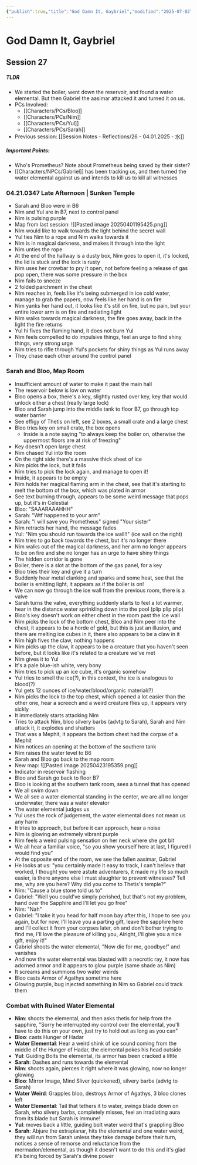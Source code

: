 ```yaml
---
{"publish":true,"title":"God Damn It, Gaybriel","modified":"2025-07-02T20:13:30.783-07:00","cssclasses":""}
---
```




# God Damn It, Gaybriel

## Session 27

##### TLDR

- We started the boiler, went down the reservoir, and found a water elemental. But then Gabriel the aasimar attacked it and turned it on us.
- PCs Involved:
  - [[Characters/PCs/Bloo]]
  - [[Characters/PCs/Nim]]
  - [[Characters/PCs/Yul]]
  - [[Characters/PCs/Sarah]]
- Previous session: [[Session Notes - Reflections/26 - 04.01.2025 - 水]]

##### Important Points:

- Who's Prometheus? Note about Prometheus being saved by their sister?
- [[Characters/NPCs/Gabriel]] has been tracking us, and then turned the water elemental against us and intends to kill us to kill all witnesses

### 04.21.0347 Late Afternoon | Sunken Temple

- Sarah and Bloo were in B6
- Nim and Yul are in B7, next to control panel
- Nim is pulsing purple
- Map from last session: 
![[Pasted image 20250401195425.png]]
- Nim would like to walk towards the light behind the secret wall
- Yul ties Nim to a rope and Nim walks towards it
- Nim is in magical darkness, and makes it through into the light
- Nim unties the rope
- At the end of the hallway is a dusty box, Nim goes to open it, it's locked, the lid is stuck and the lock is rusty
- Nim uses her crowbar to pry it open, not before feeling a release of gas pop open, there was some pressure in the box
- Nim fails to sneeze
- 2 folded parchment in the chest
- Nim reaches in, feels like it's being submerged in ice cold water, manage to grab the papers, now feels like her hand is on fire
- Nim yanks her hand out, it looks like it's still on fire, but no pain, but your entire lower arm is on fire and radiating light
- Nim walks towards magical darkness, the fire goes away, back in the light the fire returns
- Yul hi fives the flaming hand, it does not burn Yul
- Nim feels compelled to do impulsive things, feel an urge to find shiny things, very strong urge
- Nim tries to rifle through Yul's pockets for shiny things as Yul runs away
- They chase each other around the control panel

### Sarah and Bloo, Map Room

- Insufficient amount of water to make it past the main hall
- The reservoir below is low on water
- Bloo opens a box, there's a key, slightly rusted over key, key that would unlock either a chest (really large lock)
- Bloo and Sarah jump into the middle tank to floor B7, go through top water barrier
- See effigy of Thetis on left, see 2 boxes, a small crate and a large chest
- Bloo tries key on small crate, the box opens
  - Inside is a note saying "to always keep the boiler on, otherwise the uppermost floors are at risk of freezing"
- Key doesn't open large chest
- Nim chased Yul into the room
- On the right side there's a massive thick sheet of ice
- Nim picks the lock, but it fails
- Nim tries to pick the lock again, and manage to open it!
- Inside, it appears to be empty
- Nim holds her magical flaming arm in the chest, see that it's starting to melt the bottom of the box, which was plated in armor
- See text burning through, appears to be some weird message that pops up, but it's in Celestial
- Bloo: "SAAARAAAHHH"
- Sarah: "Wtf happened to your arm"
- Sarah: "I will save you Prometheus" signed "Your sister"
- Nim retracts her hand, the message fades
- Yul: "Nim you should run towards the ice wall!!" (ice wall on the right)
- Nim tries to go back towards the chest, but it's no longer there
- Nim walks out of the magical darkness, and her arm no longer appears to be on fire and she no longer has an urge to have shiny things
- The hidden corridor is gone
- Boiler, there is a slot at the bottom of the gas panel, for a key
- Bloo tries their key and give it a turn
- Suddenly hear metal clanking and sparks and some heat, see that the boiler is emitting light, it appears as if the boiler is on!
- We can now go through the ice wall from the previous room, there is a valve
- Sarah turns the valve, everything suddenly starts to feel a lot warmer, hear in the distance water sprinkling down into the pool (plip plip plip)
- Bloo's key doesn't work on either chest in the room past the ice wall
- Nim picks the lock of the bottom chest, Bloo and Nim peer into the chest, it appears to be a horde of gold, but this is just an illusion, and there are melting ice cubes in it, there also appears to be a claw in it
- Nim high fives the claw, nothing happens
- Nim picks up the claw, it appears to be a creature that you haven't seen before, but it looks like it's related to a creature we've met
- Nim gives it to Yul
- It's a pale blue-ish white, very bony
- Nim tries to pick up an ice cube, it's organic somehow
- Yul tries to smell the ice(?), in this context, the ice is analogous to blood(?)
- Yul gets 12 ounces of ice/water/blood/organic material(?)
- Nim picks the lock to the top chest, which opened a lot easier than the other one, hear a screech and a weird creature flies up, it appears very sickly
- It immediately starts attacking Nim
- Tries to attack Nim, bloo silvery barbs (advtg to Sarah), Sarah and Nim attack it, it explodes and shatters
- That was a Mephit, it appears the bottom chest had the corpse of a Mephit
- Nim notices an opening at the bottom of the southern tank
- Nim raises the water level to B6
- Sarah and Bloo go back to the map room
- New map: 
![[Pasted image 20250423195359.png]]
- Indicator in reservoir flashing
- Bloo and Sarah go back to floor B7
- Bloo is looking at the southern tank room, sees a tunnel that has opened
- We all swim down
- We all see a water elemental standing in the center, we are all no longer underwater, there was a water elevator
- The water elemental judges us
- Yul uses the rock of judgement, the water elemental does not mean us any harm
- It tries to approach, but before it can approach, hear a noise
- Nim is glowing an extremely vibrant purple
- Nim feels a weird pulsing sensation on her neck where she got bit
- We all hear a familiar voice, "so you show yourself here at last, I figured I would find you"
- At the opposite end of the room, we see the fallen aasimar, Gabriel
- He looks at us: "you certainly made it easy to track, I can't believe that worked, I thought you were astute adventurers, it made my life so much easier, is there anyone else I must slaughter to prevent witnesses? Tell me, why are you here? Why did you come to Thetis's temple?"
- Nim: "Cause a blue stone told us to"
- Gabriel: "Well you could've simply perished, but that's not my problem, hand over the Sapphire and I'll let you go free"
- Nim: "Nah"
- Gabriel: "I take it you head for half moon bay after this, I hope to see you again, but for now, I'll leave you a parting gift, leave the sapphire here and I'll collect it from your corpses later, oh and don't bother trying to find me, I'll love the pleasure of killing you, Alright, I'll give you a nice gift, enjoy it!"
- Gabriel shoots the water elemental, "Now die for me, goodbye!" and vanishes
- And now the water elemental was blasted with a necrotic ray, it now has adorned armor and it appears to glow purple (same shade as Nim)
- It screams and summons two water weirds
- Bloo casts Armor of Agathys sometime here
- Glowing purple, bug injected something in Nim so Gabriel could track them

### Combat with Ruined Water Elemental

- **Nim**: shoots the elemental, and then asks thetis for help from the sapphire, "Sorry he interrupted my control over the elemental, you'll have to do this on your own, just try to hold out as long as you can"
- **Bloo**: casts Hunger of Hadar
- **Water Elemental**: Hear a weird shink of ice sound coming from the middle of the Hunger of Hadar, the elemental pokes his head outside
- **Yul**: Guiding Bolts the elemental, its armor has been cracked a little
- **Sarah**: Dashes and runs towards the elemental
- **Nim**: shoots again, pierces it right where it was glowing, now no longer glowing
- **Bloo**: Mirror Image, Mind Sliver (quickened), silvery barbs (advtg to Sarah)
- **Water Weird**: Grapples bloo, destroys Armor of Agathys, 3 bloo clones left
- **Water Elemental**: Tail that tethers it to water, swings blade down on Sarah, who silvery barbs, completely misses, feel an irradiating aura from its blade but Sarah is immune!
- **Yul**: moves back a little, guiding bolt water weird that's grappling Bloo
- **Sarah**: Abjure the extraplanar, hits the elemental and one water weird, they will run from Sarah unless they take damage before their turn, notices a sense of remorse and reluctance from the mermadon/elemental, as though it doesn't want to do this and it's glad it's being forced by Sarah's divine power
